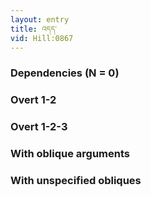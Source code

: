 ```yaml
---
layout: entry
title: འདད་
vid: Hill:0867
---
```

### Dependencies (N = 0)


### Overt 1-2


### Overt 1-2-3


### With oblique arguments


### With unspecified obliques
